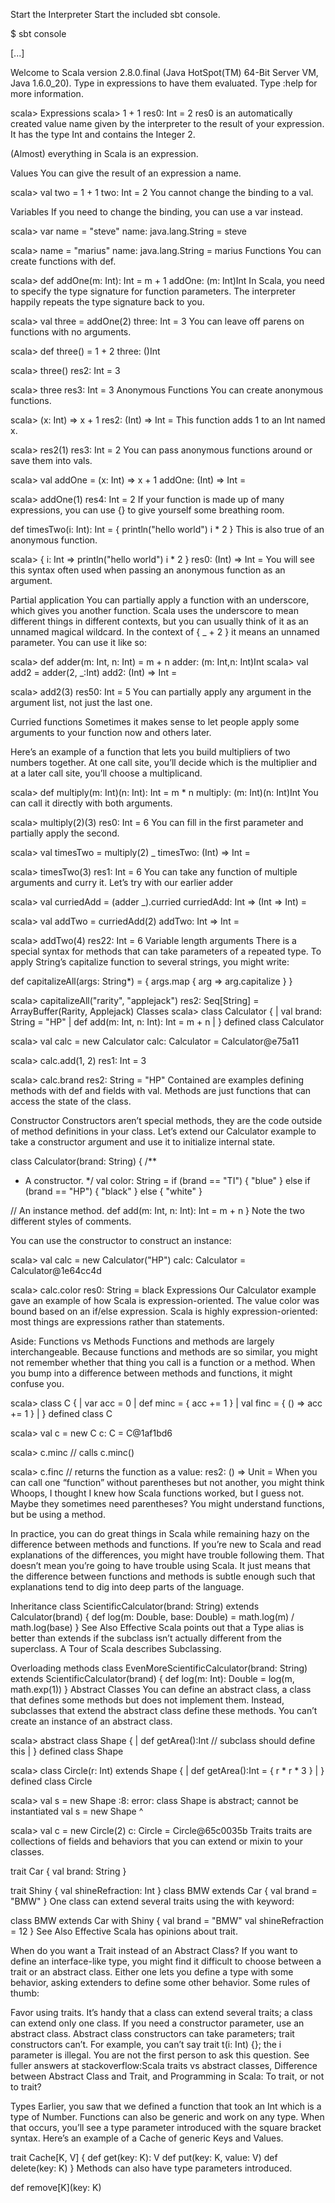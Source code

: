 Start the Interpreter
Start the included sbt console.

$ sbt console

[...]

Welcome to Scala version 2.8.0.final (Java HotSpot(TM) 64-Bit Server VM, Java 1.6.0_20).
Type in expressions to have them evaluated.
Type :help for more information.

scala>
Expressions
scala> 1 + 1
res0: Int = 2
res0 is an automatically created value name given by the interpreter to the result of your expression. It has the type Int and contains the Integer 2.

(Almost) everything in Scala is an expression.

Values
You can give the result of an expression a name.

scala> val two = 1 + 1
two: Int = 2
You cannot change the binding to a val.

Variables
If you need to change the binding, you can use a var instead.

scala> var name = "steve"
name: java.lang.String = steve

scala> name = "marius"
name: java.lang.String = marius
Functions
You can create functions with def.

scala> def addOne(m: Int): Int = m + 1
addOne: (m: Int)Int
In Scala, you need to specify the type signature for function parameters. The interpreter happily repeats the type signature back to you.

scala> val three = addOne(2)
three: Int = 3
You can leave off parens on functions with no arguments.

scala> def three() = 1 + 2
three: ()Int

scala> three()
res2: Int = 3

scala> three
res3: Int = 3
Anonymous Functions
You can create anonymous functions.

scala> (x: Int) => x + 1
res2: (Int) => Int = <function1>
This function adds 1 to an Int named x.

scala> res2(1)
res3: Int = 2
You can pass anonymous functions around or save them into vals.

scala> val addOne = (x: Int) => x + 1
addOne: (Int) => Int = <function1>

scala> addOne(1)
res4: Int = 2
If your function is made up of many expressions, you can use {} to give yourself some breathing room.

def timesTwo(i: Int): Int = {
  println("hello world")
  i * 2
}
This is also true of an anonymous function.

scala> { i: Int =>
  println("hello world")
  i * 2
}
res0: (Int) => Int = <function1>
You will see this syntax often used when passing an anonymous function as an argument.

Partial application
You can partially apply a function with an underscore, which gives you another function. Scala uses the underscore to mean different things in different contexts, but you can usually think of it as an unnamed magical wildcard. In the context of { _ + 2 } it means an unnamed parameter. You can use it like so:

scala> def adder(m: Int, n: Int) = m + n
adder: (m: Int,n: Int)Int
scala> val add2 = adder(2, _:Int)
add2: (Int) => Int = <function1>

scala> add2(3)
res50: Int = 5
You can partially apply any argument in the argument list, not just the last one.

Curried functions
Sometimes it makes sense to let people apply some arguments to your function now and others later.

Here’s an example of a function that lets you build multipliers of two numbers together. At one call site, you’ll decide which is the multiplier and at a later call site, you’ll choose a multiplicand.

scala> def multiply(m: Int)(n: Int): Int = m * n
multiply: (m: Int)(n: Int)Int
You can call it directly with both arguments.

scala> multiply(2)(3)
res0: Int = 6
You can fill in the first parameter and partially apply the second.

scala> val timesTwo = multiply(2) _
timesTwo: (Int) => Int = <function1>

scala> timesTwo(3)
res1: Int = 6
You can take any function of multiple arguments and curry it. Let’s try with our earlier adder

scala> val curriedAdd = (adder _).curried
curriedAdd: Int => (Int => Int) = <function1>

scala> val addTwo = curriedAdd(2)
addTwo: Int => Int = <function1>

scala> addTwo(4)
res22: Int = 6
Variable length arguments
There is a special syntax for methods that can take parameters of a repeated type. To apply String’s capitalize function to several strings, you might write:

def capitalizeAll(args: String*) = {
  args.map { arg =>
    arg.capitalize
  }
}

scala> capitalizeAll("rarity", "applejack")
res2: Seq[String] = ArrayBuffer(Rarity, Applejack)
Classes
scala> class Calculator {
     |   val brand: String = "HP"
     |   def add(m: Int, n: Int): Int = m + n
     | }
defined class Calculator

scala> val calc = new Calculator
calc: Calculator = Calculator@e75a11

scala> calc.add(1, 2)
res1: Int = 3

scala> calc.brand
res2: String = "HP"
Contained are examples defining methods with def and fields with val. Methods are just functions that can access the state of the class.

Constructor
Constructors aren’t special methods, they are the code outside of method definitions in your class. Let’s extend our Calculator example to take a constructor argument and use it to initialize internal state.

class Calculator(brand: String) {
  /**
   * A constructor.
   */
  val color: String = if (brand == "TI") {
    "blue"
  } else if (brand == "HP") {
    "black"
  } else {
    "white"
  }

  // An instance method.
  def add(m: Int, n: Int): Int = m + n
}
Note the two different styles of comments.

You can use the constructor to construct an instance:

scala> val calc = new Calculator("HP")
calc: Calculator = Calculator@1e64cc4d

scala> calc.color
res0: String = black
Expressions
Our Calculator example gave an example of how Scala is expression-oriented. The value color was bound based on an if/else expression. Scala is highly expression-oriented: most things are expressions rather than statements.

Aside: Functions vs Methods
Functions and methods are largely interchangeable. Because functions and methods are so similar, you might not remember whether that thing you call is a function or a method. When you bump into a difference between methods and functions, it might confuse you.

scala> class C {
     |   var acc = 0
     |   def minc = { acc += 1 }
     |   val finc = { () => acc += 1 }
     | }
defined class C

scala> val c = new C
c: C = C@1af1bd6

scala> c.minc // calls c.minc()

scala> c.finc // returns the function as a value:
res2: () => Unit = <function0>
When you can call one “function” without parentheses but not another, you might think Whoops, I thought I knew how Scala functions worked, but I guess not. Maybe they sometimes need parentheses? You might understand functions, but be using a method.

In practice, you can do great things in Scala while remaining hazy on the difference between methods and functions. If you’re new to Scala and read explanations of the differences, you might have trouble following them. That doesn’t mean you’re going to have trouble using Scala. It just means that the difference between functions and methods is subtle enough such that explanations tend to dig into deep parts of the language.

Inheritance
class ScientificCalculator(brand: String) extends Calculator(brand) {
  def log(m: Double, base: Double) = math.log(m) / math.log(base)
}
See Also Effective Scala points out that a Type alias is better than extends if the subclass isn’t actually different from the superclass. A Tour of Scala describes Subclassing.

Overloading methods
class EvenMoreScientificCalculator(brand: String) extends ScientificCalculator(brand) {
  def log(m: Int): Double = log(m, math.exp(1))
}
Abstract Classes
You can define an abstract class, a class that defines some methods but does not implement them. Instead, subclasses that extend the abstract class define these methods. You can’t create an instance of an abstract class.

scala> abstract class Shape {
     |   def getArea():Int    // subclass should define this
     | }
defined class Shape

scala> class Circle(r: Int) extends Shape {
     |   def getArea():Int = { r * r * 3 }
     | }
defined class Circle

scala> val s = new Shape
<console>:8: error: class Shape is abstract; cannot be instantiated
       val s = new Shape
               ^

scala> val c = new Circle(2)
c: Circle = Circle@65c0035b
Traits
traits are collections of fields and behaviors that you can extend or mixin to your classes.

trait Car {
  val brand: String
}

trait Shiny {
  val shineRefraction: Int
}
class BMW extends Car {
  val brand = "BMW"
}
One class can extend several traits using the with keyword:

class BMW extends Car with Shiny {
  val brand = "BMW"
  val shineRefraction = 12
}
See Also Effective Scala has opinions about trait.

When do you want a Trait instead of an Abstract Class? If you want to define an interface-like type, you might find it difficult to choose between a trait or an abstract class. Either one lets you define a type with some behavior, asking extenders to define some other behavior. Some rules of thumb:

Favor using traits. It’s handy that a class can extend several traits; a class can extend only one class.
If you need a constructor parameter, use an abstract class. Abstract class constructors can take parameters; trait constructors can’t. For example, you can’t say trait t(i: Int) {}; the i parameter is illegal.
You are not the first person to ask this question. See fuller answers at stackoverflow:Scala traits vs abstract classes, Difference between Abstract Class and Trait, and Programming in Scala: To trait, or not to trait?

Types
Earlier, you saw that we defined a function that took an Int which is a type of Number. Functions can also be generic and work on any type. When that occurs, you’ll see a type parameter introduced with the square bracket syntax. Here’s an example of a Cache of generic Keys and Values.

trait Cache[K, V] {
  def get(key: K): V
  def put(key: K, value: V)
  def delete(key: K)
}
Methods can also have type parameters introduced.

def remove[K](key: K)
